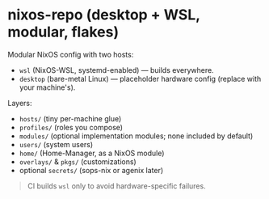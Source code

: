 # nixos-repo (desktop + WSL, modular, flakes)

Modular NixOS config with two hosts:
- `wsl` (NixOS-WSL, systemd-enabled) — builds everywhere.
- `desktop` (bare-metal Linux) — placeholder hardware config (replace with your machine's).

Layers:
- `hosts/` (tiny per-machine glue)
- `profiles/` (roles you compose)
- `modules/` (optional implementation modules; none included by default)
- `users/` (system users)
- `home/` (Home-Manager, as a NixOS module)
- `overlays/` & `pkgs/` (customizations)
- optional `secrets/` (sops-nix or agenix later)

> CI builds `wsl` only to avoid hardware-specific failures.
